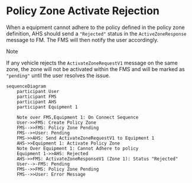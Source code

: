 # Policy Zone Activate Rejection
When a equipment cannot adhere to the policy defined in the policy zone definition, AHS should send a `"Rejected"` status in the `ActiveZoneResponse` message to FM. The FMS will then notify the user accordingly.

> [!NOTE]
> If any vehicle rejects the `ActivateZoneRequestV1` message on the same zone, the zone will not be activated within the FMS and will be marked as `"pending"` until the user resolves the issue.

```mermaid
sequenceDiagram
    participant User
    participant FMS
    participant AHS
    participant Equipment 1

    Note over FMS,Equipment 1: On Connect Sequence
    User->>FMS: Create Policy Zone
    FMS-->>FMS: Policy Zone Pending
    FMS-->+User: Pending
    FMS->>AHS: Send ActivateZoneRequestV1 to Equipment 1
    AHS->>Equipment 1: Activate Policy Zone
    Note Over Equipment 1: Cannot Adhere to policy
    Equipment 1->>AHS: Rejected
    AHS->>FMS: ActivateZoneResponseV1 (Zone 1): Status "Rejected"
    User-->-FMS: Pending
    FMS-->>FMS: Policy Zone Pending
    FMS-->>User: Error Message
```